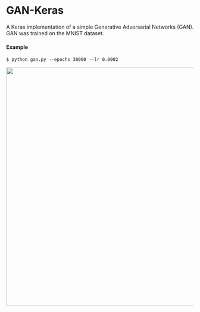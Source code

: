 # GAN-Keras
A Keras implementation of a simple Generative Adversarial Networks (GAN). GAN was trained on the MNIST dataset.

#### Example
```
$ python gan.py --epochs 30000 --lr 0.0002
```
<p align="center">
    <img src="images/29000.png" width="640"\>
</p>

